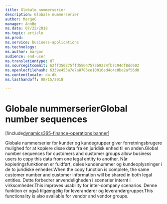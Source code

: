 ```yaml
---
title: Globale nummerserier
description: Globale nummerserier
author: MargoC
manager: AnnBe
ms.date: 07/22/2018
ms.topic: article
ms.prod: 
ms.service: business-applications
ms.technology: 
ms.author: margoc
audience: end-user
ms.translationtype: HT
ms.sourcegitcommit: 62ff356275ffd55047573b9224fb7c94df8dd602
ms.openlocfilehash: 6339e453a7e7a8705ce10016ed4c4c8be2af56d0
ms.contentlocale: da-dk
ms.lasthandoff: 08/15/2018

---
```

#  <a name="global-number-sequences"></a><span data-ttu-id="dbe0d-103">Globale nummerserier</span><span class="sxs-lookup"><span data-stu-id="dbe0d-103">Global number sequences</span></span>

[!include[dynamics365-finance-operations banner](../includes/dynamics365-finance-operations.md)]



<span data-ttu-id="dbe0d-104">Globale nummerserier for kunder og kundegrupper giver forretningsbrugere mulighed for at kopiere disse data fra én juridisk enhed til en anden.</span><span class="sxs-lookup"><span data-stu-id="dbe0d-104">Global number sequences for customers and customer groups allow business users to copy this data from one legal entity to another.</span></span> <span data-ttu-id="dbe0d-105">Når kopieringsfunktionen er fuldført, deles kundenummer og kundeoplysninger i de to juridiske enheder.</span><span class="sxs-lookup"><span data-stu-id="dbe0d-105">When the copy function is complete, the same customer number and customer information will be shared in both legal entities.</span></span> <span data-ttu-id="dbe0d-106">Dette forbedrer anvendeligheden i scenarier internt i virksomheder.</span><span class="sxs-lookup"><span data-stu-id="dbe0d-106">This improves usability for inter-company scenarios.</span></span> <span data-ttu-id="dbe0d-107">Denne funktion er også tilgængelig for leverandører og leverandørgrupper.</span><span class="sxs-lookup"><span data-stu-id="dbe0d-107">This functionality is also available for vendor and vendor groups.</span></span>
